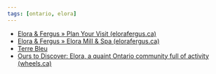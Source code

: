 ```yaml
---
tags: [ontario, elora]
---
```



- [Elora & Fergus » Plan Your Visit (elorafergus.ca)](https://elorafergus.ca/plan-your-visit/)
- [Elora & Fergus » Elora Mill & Spa (elorafergus.ca)](https://elorafergus.ca/elora-mill-spa/)
- [Terre Bleu](https://www.terrebleu.ca/)
- [Ours to Discover: Elora, a quaint Ontario community full of activity (wheels.ca)](https://www.wheels.ca/news/ours-to-discover-elora-a-quaint-ontario-community-full-of-activity)
